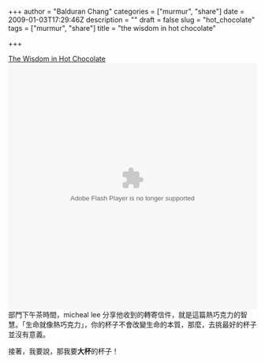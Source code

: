 +++
author = "Balduran Chang"
categories = ["murmur", "share"]
date = 2009-01-03T17:29:46Z
description = ""
draft = false
slug = "hot_chocolate"
tags = ["murmur", "share"]
title = "the wisdom in hot chocolate"

+++


[The Wisdom in Hot Chocolate](http://www.scribd.com/doc/8465452/The-Wisdom-in-Hot-Chocolate "View The Wisdom in Hot Chocolate on Scribd")<object align="middle" classid="clsid:d27cdb6e-ae6d-11cf-96b8-444553540000" codebase="http://download.macromedia.com/pub/shockwave/cabs/flash/swflash.cab#version=9,0,0,0" height="500" id="doc_794835625887878" name="doc_794835625887878" width="100%"><param name="movie" value="http://documents.scribd.com/ScribdViewer.swf?document_id=8465452&access_key=key-29eks9ka8y7vlywgtd8d&page=1&version=1&viewMode="></param><param name="quality" value="high"></param><param name="play" value="true"></param><param name="loop" value="true"></param><param name="scale" value="showall"></param><param name="wmode" value="opaque"></param><param name="devicefont" value="false"></param><param name="bgcolor" value="#ffffff"></param><param name="menu" value="true"></param><param name="allowFullScreen" value="true"></param><param name="allowScriptAccess" value="always"></param><param name="salign" value=""></param><embed align="middle" allowfullscreen="true" allowscriptaccess="always" bgcolor="#ffffff" devicefont="false" height="500" loop="true" menu="true" name="doc_794835625887878_object" play="true" pluginspage="http://www.macromedia.com/go/getflashplayer" quality="high" salign="" scale="showall" src="http://documents.scribd.com/ScribdViewer.swf?document_id=8465452&access_key=key-29eks9ka8y7vlywgtd8d&page=1&version=1&viewMode=" type="application/x-shockwave-flash" width="100%" wmode="opaque"></embed></object>  
 部門下午茶時間，micheal lee 分享他收到的轉寄信件，就是這篇熱巧克力的智慧。「生命就像熱巧克力」，你的杯子不會改變生命的本質，那麼，去挑最好的杯子並沒有意義。

接著，我要說，那我要**大杯**的杯子！

